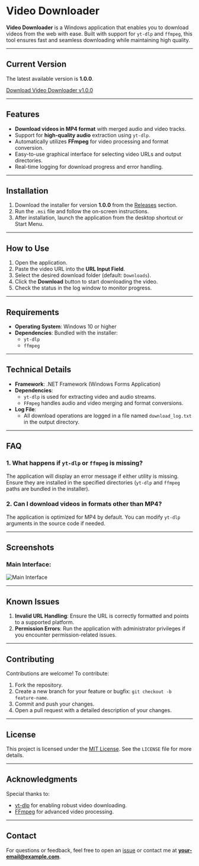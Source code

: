 # Video Downloader

**Video Downloader** is a Windows application that enables you to download videos from the web with ease. Built with support for `yt-dlp` and `ffmpeg`, this tool ensures fast and seamless downloading while maintaining high quality.

---

## **Current Version**
The latest available version is **1.0.0**.

[Download Video Downloader v1.0.0](https://github.com/your-username/your-repo/releases/tag/v1.0.0)

---

## **Features**
- **Download videos in MP4 format** with merged audio and video tracks.
- Support for **high-quality audio** extraction using `yt-dlp`.
- Automatically utilizes **FFmpeg** for video processing and format conversion.
- Easy-to-use graphical interface for selecting video URLs and output directories.
- Real-time logging for download progress and error handling.

---

## **Installation**

1. Download the installer for version **1.0.0** from the [Releases](https://github.com/your-username/your-repo/releases) section.
2. Run the `.msi` file and follow the on-screen instructions.
3. After installation, launch the application from the desktop shortcut or Start Menu.

---

## **How to Use**

1. Open the application.
2. Paste the video URL into the **URL Input Field**.
3. Select the desired download folder (default: `Downloads`).
4. Click the **Download** button to start downloading the video.
5. Check the status in the log window to monitor progress.

---

## **Requirements**

- **Operating System**: Windows 10 or higher
- **Dependencies**: Bundled with the installer:
  - `yt-dlp`
  - `ffmpeg`

---

## **Technical Details**

- **Framework**: .NET Framework (Windows Forms Application)
- **Dependencies**:
  - `yt-dlp` is used for extracting video and audio streams.
  - `FFmpeg` handles audio and video merging and format conversions.
- **Log File**:
  - All download operations are logged in a file named `download_log.txt` in the output directory.

---

## **FAQ**

### 1. What happens if `yt-dlp` or `ffmpeg` is missing?
The application will display an error message if either utility is missing. Ensure they are installed in the specified directories (`yt-dlp` and `ffmpeg` paths are bundled in the installer).

### 2. Can I download videos in formats other than MP4?
The application is optimized for MP4 by default. You can modify `yt-dlp` arguments in the source code if needed.

---

## **Screenshots**

### Main Interface:
![Main Interface](https://github.com/your-username/your-repo/blob/main/screenshots/main-interface.png)

---

## **Known Issues**

1. **Invalid URL Handling**: Ensure the URL is correctly formatted and points to a supported platform.
2. **Permission Errors**: Run the application with administrator privileges if you encounter permission-related issues.

---

## **Contributing**

Contributions are welcome! To contribute:
1. Fork the repository.
2. Create a new branch for your feature or bugfix: `git checkout -b feature-name`.
3. Commit and push your changes.
4. Open a pull request with a detailed description of your changes.

---

## **License**

This project is licensed under the [MIT License](https://opensource.org/licenses/MIT). See the `LICENSE` file for more details.

---

## **Acknowledgments**

Special thanks to:
- [yt-dlp](https://github.com/yt-dlp/yt-dlp) for enabling robust video downloading.
- [FFmpeg](https://ffmpeg.org/) for advanced video processing.

---

## **Contact**

For questions or feedback, feel free to open an [issue](https://github.com/your-username/your-repo/issues) or contact me at **[your-email@example.com](mailto:your-email@example.com)**.
